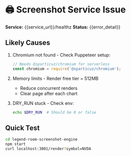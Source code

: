 # 🖨️ Screenshot Service Issue

**Service:** {{service_url}}/healthz
**Status:** {{error_detail}}

## Likely Causes

1. Chromium not found - Check Puppeteer setup:
   ```javascript
   // Needs @sparticuz/chromium for serverless
   const chromium = require('@sparticuz/chromium');
   ```

2. Memory limits - Render free tier = 512MB
   - Reduce concurrent renders
   - Clear page after each chart

3. DRY_RUN stuck - Check env:
   ```bash
   echo $DRY_RUN  # Should be 0 or false
   ```

## Quick Test
```bash
cd legend-room-screenshot-engine
npm start
curl localhost:3001/render?symbol=NVDA
```
